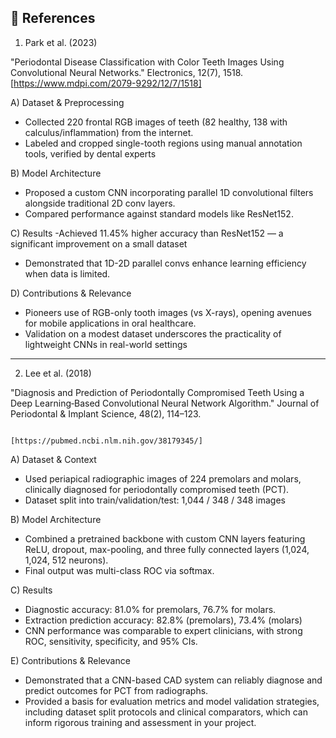 
## 🔬 References
1. Park et al. (2023)
   
  "Periodontal Disease Classification with Color Teeth Images Using Convolutional Neural Networks." Electronics, 12(7), 1518.
                                    [https://www.mdpi.com/2079-9292/12/7/1518]
   
A) Dataset & Preprocessing
  - Collected 220 frontal RGB images of teeth (82 healthy, 138 with calculus/inflammation) from the internet.
  - Labeled and cropped single-tooth regions using manual annotation tools, verified by dental experts

B) Model Architecture
  - Proposed a custom CNN incorporating parallel 1D convolutional filters alongside traditional 2D conv layers.
  - Compared performance against standard models like ResNet152.

C) Results
  -Achieved 11.45% higher accuracy than ResNet152 — a significant improvement on a small dataset
  - Demonstrated that 1D-2D parallel convs enhance learning efficiency when data is limited.


D) Contributions & Relevance
  - Pioneers use of RGB-only tooth images (vs X-rays), opening avenues for mobile applications in oral healthcare.
  - Validation on a modest dataset underscores the practicality of lightweight CNNs in real-world settings



-------------------------------------------------------------------------------------------------


2. Lee et al. (2018)
   
  "Diagnosis and Prediction of Periodontally Compromised Teeth Using a Deep Learning‑Based Convolutional Neural Network Algorithm." Journal of Periodontal & Implant Science, 48(2), 114–123.
  
                                    [https://pubmed.ncbi.nlm.nih.gov/38179345/]
   
A) Dataset & Context
  - Used periapical radiographic images of 224 premolars and molars, clinically diagnosed for periodontally compromised teeth (PCT).
  - Dataset split into train/validation/test: 1,044 / 348 / 348 images

B)  Model Architecture
  - Combined a pretrained backbone with custom CNN layers featuring ReLU, dropout, max-pooling, and three fully connected layers (1,024, 1,024, 512 neurons).
  - Final output was multi-class ROC via softmax.

C) Results
  - Diagnostic accuracy: 81.0% for premolars, 76.7% for molars.
  - Extraction prediction accuracy: 82.8% (premolars), 73.4% (molars) 
  - CNN performance was comparable to expert clinicians, with strong ROC, sensitivity, specificity, and 95% CIs.

E) Contributions & Relevance
  - Demonstrated that a CNN-based CAD system can reliably diagnose and predict outcomes for PCT from radiographs.
  - Provided a basis for evaluation metrics and model validation strategies, including dataset split protocols and clinical comparators, which can inform rigorous training and assessment in your project.


